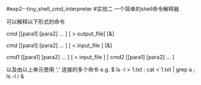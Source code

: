 #exp2--tiny_shell_cmd_interpreter
#实验二 一个简单的shell命令解释器

可以解释以下形式的命令

cmd [[para1] [para2] ... ] [ > output_file]  [&]

cmd [[para1] [para2] ... ] [ < input_file ]  [&]

cmd1 [[para1] [para2] ... ] [ < input_file ]  | cmd2 [[para1] [para2] ... ]

以及由以上单元使用 ‘;’ 连接的多个命令
e.g.
$ ls -l > 1.txt ; cat < 1.txt | grep a ; ls -l / &
